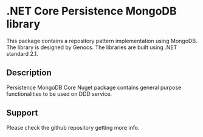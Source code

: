 # .NET Core Persistence MongoDB library

This package contains a repository pattern implementation using MongoDB. The library is designed by Genocs.
The libraries are built using .NET standard 2.1.


## Description

Persistence MongoDB Core Nuget package contains general purpose functionalities to be used on DDD service.


## Support

Please check the github repository getting more info.